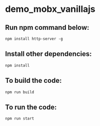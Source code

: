 # demo_mobx_vanillajs

## Run npm command below:
`npm install http-server -g`

## Install other dependencies:
`npm install`

## To build the code: 
`npm run build`

## To run the code: 
`npm run start`

